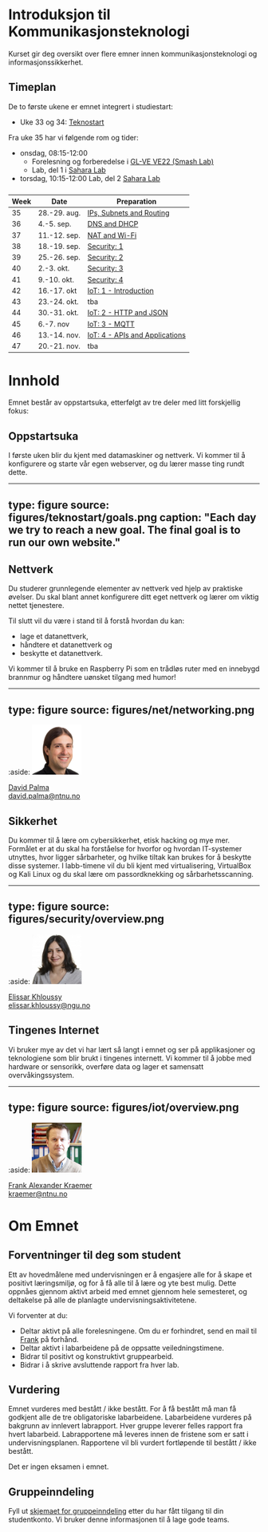 # Introduksjon til Kommunikasjonsteknologi

Kurset gir deg oversikt over flere emner innen kommunikasjonsteknologi og informasjonssikkerhet.

<!--
<a class="arrow" href="learning-goals.html">Read more about the Learning Goals</a>
-->

## Timeplan

De to første ukene er emnet integrert i studiestart:

* Uke 33 og 34: [Teknostart](https://www.ntnu.no/studier/teknostart/kommunikasjonsteknologi)

Fra uke 35 har vi følgende rom og tider:

* onsdag, 08:15-12:00
  * Forelesning og forberedelse i [GL-VE VE22 (Smash Lab)](smash.html)
  * Lab, del 1 i [Sahara Lab](http://s.mazemap.com/1MS2Os5)
* torsdag, 10:15-12:00 Lab, del 2 [Sahara Lab](http://s.mazemap.com/1MS2Os5)

<div>
<table class="table table-sm">
<caption style=""></caption>
<thead>
<tr class="row-1">
<th>Week</th><th>Date</th><th>Preparation</th>
</tr>
</thead>
<tbody class="row-hover">
<tr class="row-2">
<td class="column-1">35</td><td class="column-2">28.-29. aug.</td><td class="column-3"><a href="prep-networking-1.html">IPs, Subnets and Routing</a></td></tr>
<tr class="row-3">
<td class="column-1">36</td><td class="column-2">4.-5. sep.</td><td class="column-3"><a href="prep-networking-2.html">DNS and DHCP</a></td></tr>
<tr class="row-4">
<td class="column-1">37</td><td class="column-2">11.-12. sep.</td><td class="column-3"><a href="prep-networking-3.html">NAT and Wi-Fi</a></td></tr>
<tr class="row-5">
<td class="column-1">38</td><td class="column-2">18.-19. sep.</td><td class="column-3"><a href="prep-security-1.html">Security: 1</a></td></tr>
<tr class="row-6">
<td class="column-1">39</td><td class="column-2">25.-26. sep.</td><td class="column-3"><a href="prep-security-2.html">Security: 2</a></td></tr>
<tr class="row-7">
<td class="column-1">40</td><td class="column-2">2.-3. okt.</td><td class="column-3"><a href="prep-security-3.html">Security: 3</a></td></tr>
<tr class="row-8">
<td class="column-1">41</td><td class="column-2">9.-10. okt.</td><td class="column-3"><a href="prep-security-4.html">Security: 4</a></td></tr>
<tr class="row-9">
<td class="column-1">42</td><td class="column-2">16.-17. okt</td><td class="column-3"><a href="prep-iot-intro.html">IoT: 1 - Introduction</a></td></tr>
<tr class="row-10">
<td class="column-1">43</td><td class="column-2">23.-24. okt.</td><td class="column-3">tba</td></tr>
<tr class="row-11">
<td class="column-1">44</td><td class="column-2">30.-31. okt.</td><td class="column-3"><a href="prep-iot-http-json.html">IoT: 2 - HTTP and JSON</a></td></tr>
<tr class="row-12">
<td class="column-1">45</td><td class="column-2">6.-7. nov</td><td class="column-3"><a href="prep-iot-mqtt.html">IoT: 3 - MQTT</a></td></tr>
<tr class="row-13">
<td class="column-1">46</td><td class="column-2">13.-14. nov.</td><td class="column-3"><a href="prep-iot-api.html">IoT: 4 - APIs and Applications</a></td></tr>
<tr class="row-14">
<td class="column-1">47</td><td class="column-2">20.-21. nov.</td><td class="column-3">tba</td></tr>
</tbody>
</table>
</div>

# Innhold

Emnet består av oppstartsuka, etterfølgt av tre deler med litt forskjellig fokus:

## Oppstartsuka

I første uken blir du kjent med datamaskiner og nettverk. Vi kommer til å konfigurere og starte vår egen webserver, og du lærer masse ting rundt dette. 

---
type: figure
source: figures/teknostart/goals.png
caption: "Each day we try to reach a new goal. The final goal is to run our own website."
---


## Nettverk

Du studerer grunnlegende elementer av nettverk ved hjelp av praktiske øvelser. 
Du skal blant annet konfigurere ditt eget nettverk og lærer om viktig nettet tjenestere.

Til slutt vil du være i stand til å forstå hvordan du kan:

* lage et datanettverk,
* håndtere et datanettverk og
* beskytte et datanettverk.

Vi kommer til å bruke en Raspberry Pi som en trådløs ruter med en innebygd brannmur og håndtere uønsket tilgang med humor!

---
type: figure
source: figures/net/networking.png
---


:aside: <img src="figures/david.jpg" width="100px"><p><a href="https://www.ntnu.no/ansatte/david.palma">David Palma</a><br/><i class="far fa-envelope"></i> david.palma@ntnu.no</p>


## Sikkerhet

Du kommer til å lære om cybersikkerhet, etisk hacking og mye mer. 
Formålet er at du skal ha forståelse for hvorfor og hvordan IT-systemer utnyttes, hvor ligger sårbarheter, og hvilke tiltak kan brukes for å beskytte disse systemer. 
I labb-timene vil du bli kjent med virtualisering, VirtualBox og Kali Linux og du skal lære om passordknekking og sårbarhetsscanning.

---
type: figure
source: figures/security/overview.png
---

:aside: <img src="figures/elissar.jpg" width="100px"><p><a href="">Elissar Khloussy</a><br/><i class="far fa-envelope"></i> elissar.khloussy@ngu.no</p>


## Tingenes Internet

Vi bruker mye av det vi har lært så langt i emnet og ser på applikasjoner og teknologiene som blir brukt i tingenes internett. Vi kommer til å jobbe med hardware or sensorikk, overføre data og lager et samensatt overvåkingssystem.

---
type: figure
source: figures/iot/overview.png
---

:aside: <img src="figures/frank.jpg" width="100px"><p><a href="https://www.ntnu.edu/employees/kraemer">Frank Alexander Kraemer</a><br/><i class="far fa-envelope"></i> kraemer@ntnu.no</p>


# Om Emnet

## Forventninger til deg som student

Ett av hovedmålene med undervisningen er å engasjere alle for å skape et positivt læringsmiljø, og for å få alle til å lære og yte best mulig. Dette oppnåes gjennom aktivt arbeid med emnet gjennom hele semesteret, og deltakelse på alle de planlagte undervisningsaktivitetene.

Vi forventer at du:

- Deltar aktivt på alle forelesningene. Om du er forhindret, send en mail til [Frank](mailto:kraemer@ntnu.no) på forhånd.
- Deltar aktivt i labarbeidene på de oppsatte veiledningstimene.
- Bidrar til positivt og konstruktivt gruppearbeid.
- Bidrar i å skrive avsluttende rapport fra hver lab.

## Vurdering

Emnet vurderes med bestått / ikke bestått. For å få bestått må man få godkjent alle de tre obligatoriske labarbeidene. Labarbeidene vurderes på bakgrunn av innlevert labrapport. Hver gruppe leverer felles rapport fra hvert labarbeid. Labrapportene må leveres innen de fristene som er satt i undervisningsplanen. Rapportene vil bli vurdert fortløpende til bestått / ikke bestått.

Det er ingen eksamen i emnet.


## Gruppeinndeling

Fyll ut <a href="https://forms.office.com/Pages/ResponsePage.aspx?id=cgahCS-CZ0SluluzdZZ8BSxiepoCd7lKk70IThBWqdJUNkNZOVBTNkhWVFVQU0tMTFQ1SUM1VE1VUS4u">skjemaet for gruppeinndeling</a> etter du har fått tilgang til din studentkonto. Vi bruker denne informasjonen til å lage gode teams.


